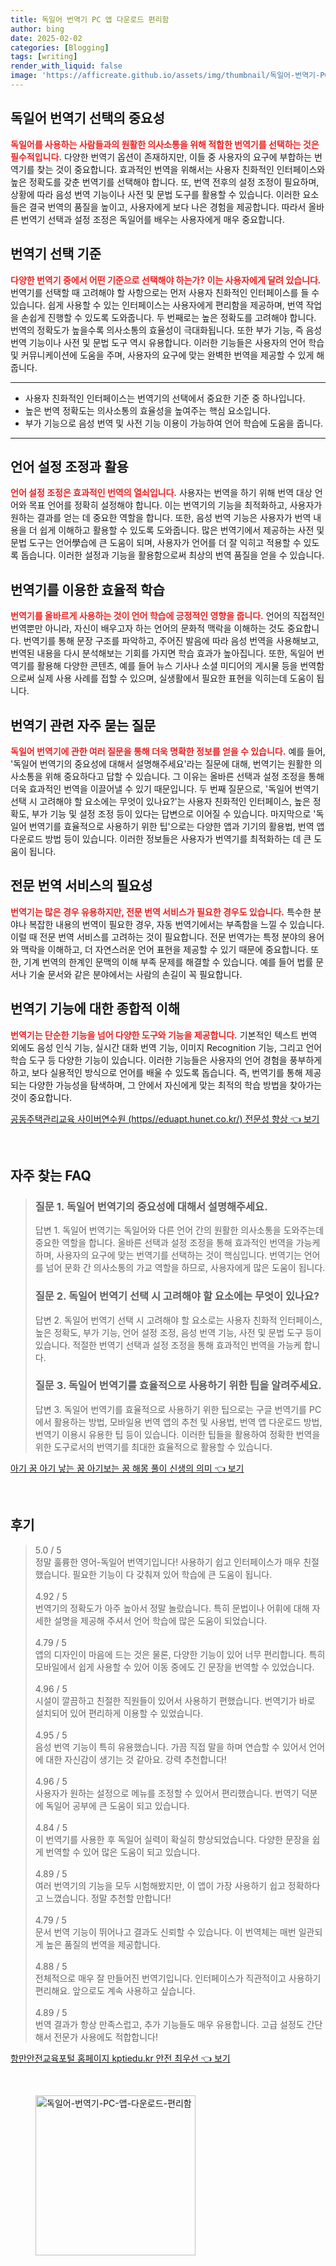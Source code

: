 ```yaml
---
title: 독일어 번역기 PC 앱 다운로드 편리함
author: bing
date: 2025-02-02
categories: [Blogging]
tags: [writing]
render_with_liquid: false
image: 'https://afficreate.github.io/assets/img/thumbnail/독일어-번역기-PC-앱-다운로드-편리함.webp'
---
```



<h2 id='독일어 번역기 선택의 중요성'>독일어 번역기 선택의 중요성</h2>

<p><b><span style="color: #ee2323;">독일어를 사용하는 사람들과의 원활한 의사소통을 위해 적합한 번역기를 선택하는 것은 필수적입니다.</span></b> 다양한 번역기 옵션이 존재하지만, 이들 중 사용자의 요구에 부합하는 번역기를 찾는 것이 중요합니다. 효과적인 번역을 위해서는 사용자 친화적인 인터페이스와 높은 정확도를 갖춘 번역기를 선택해야 합니다. 또, 번역 전후의 설정 조정이 필요하며, 상황에 따라 음성 번역 기능이나 사전 및 문법 도구를 활용할 수 있습니다. 이러한 요소들은 결국 번역의 품질을 높이고, 사용자에게 보다 나은 경험을 제공합니다. 따라서 올바른 번역기 선택과 설정 조정은 독일어를 배우는 사용자에게 매우 중요합니다.</p>

<h2 id='번역기 선택 기준'>번역기 선택 기준</h2>

<p><b><span style="color: #ee2323;">다양한 번역기 중에서 어떤 기준으로 선택해야 하는가? 이는 사용자에게 달려 있습니다.</span></b> 번역기를 선택할 때 고려해야 할 사항으로는 먼저 사용자 친화적인 인터페이스를 들 수 있습니다. 쉽게 사용할 수 있는 인터페이스는 사용자에게 편리함을 제공하며, 번역 작업을 손쉽게 진행할 수 있도록 도와줍니다. 두 번째로는 높은 정확도를 고려해야 합니다. 번역의 정확도가 높을수록 의사소통의 효율성이 극대화됩니다. 또한 부가 기능, 즉 음성 번역 기능이나 사전 및 문법 도구 역시 유용합니다. 이러한 기능들은 사용자의 언어 학습 및 커뮤니케이션에 도움을 주며, 사용자의 요구에 맞는 완벽한 번역을 제공할 수 있게 해줍니다.</p>

<hr />

<ul>
    <li>사용자 친화적인 인터페이스는 번역기의 선택에서 중요한 기준 중 하나입니다.</li>
    <li>높은 번역 정확도는 의사소통의 효율성을 높여주는 핵심 요소입니다.</li>
    <li>부가 기능으로 음성 번역 및 사전 기능 이용이 가능하여 언어 학습에 도움을 줍니다.</li>
</ul>

<hr />

<h2 id='언어 설정 조정과 활용'>언어 설정 조정과 활용</h2>

<p><b><span style="color: #ee2323;">언어 설정 조정은 효과적인 번역의 열쇠입니다.</span></b> 사용자는 번역을 하기 위해 번역 대상 언어와 목표 언어를 정확히 설정해야 합니다. 이는 번역기의 기능을 최적화하고, 사용자가 원하는 결과를 얻는 데 중요한 역할을 합니다. 또한, 음성 번역 기능은 사용자가 번역 내용을 더 쉽게 이해하고 활용할 수 있도록 도와줍니다. 많은 번역기에서 제공하는 사전 및 문법 도구는 언어學습에 큰 도움이 되며, 사용자가 언어를 더 잘 익히고 적용할 수 있도록 돕습니다. 이러한 설정과 기능을 활용함으로써 최상의 번역 품질을 얻을 수 있습니다.</p>

<h2 id='번역기를 이용한 효율적 학습'>번역기를 이용한 효율적 학습</h2>

<p><b><span style="color: #ee2323;">번역기를 올바르게 사용하는 것이 언어 학습에 긍정적인 영향을 줍니다.</span></b> 언어의 직접적인 번역뿐만 아니라, 자신이 배우고자 하는 언어의 문화적 맥락을 이해하는 것도 중요합니다. 번역기를 통해 문장 구조를 파악하고, 주어진 발음에 따라 음성 번역을 사용해보고, 번역된 내용을 다시 분석해보는 기회를 가지면 학습 효과가 높아집니다. 또한, 독일어 번역기를 활용해 다양한 콘텐츠, 예를 들어 뉴스 기사나 소셜 미디어의 게시물 등을 번역함으로써 실제 사용 사례를 접할 수 있으며, 실생활에서 필요한 표현을 익히는데 도움이 됩니다.</p>

<h2 id='번역기 관련 자주 묻는 질문'>번역기 관련 자주 묻는 질문</h2>

<p><b><span style="color: #ee2323;">독일어 번역기에 관한 여러 질문을 통해 더욱 명확한 정보를 얻을 수 있습니다.</span></b> 예를 들어, '독일어 번역기의 중요성에 대해서 설명해주세요'라는 질문에 대해, 번역기는 원활한 의사소통을 위해 중요하다고 답할 수 있습니다. 그 이유는 올바른 선택과 설정 조정을 통해 더욱 효과적인 번역을 이끌어낼 수 있기 때문입니다. 두 번째 질문으로, '독일어 번역기 선택 시 고려해야 할 요소에는 무엇이 있나요?'는 사용자 친화적인 인터페이스, 높은 정확도, 부가 기능 및 설정 조정 등이 있다는 답변으로 이어질 수 있습니다. 마지막으로 '독일어 번역기를 효율적으로 사용하기 위한 팁'으로는 다양한 앱과 기기의 활용법, 번역 앱 다운로드 방법 등이 있습니다. 이러한 정보들은 사용자가 번역기를 최적화하는 데 큰 도움이 됩니다.</p>

<h2 id='전문 번역 서비스의 필요성'>전문 번역 서비스의 필요성</h2>

<p><b><span style="color: #ee2323;">번역기는 많은 경우 유용하지만, 전문 번역 서비스가 필요한 경우도 있습니다.</span></b> 특수한 분야나 복잡한 내용의 번역이 필요한 경우, 자동 번역기에서는 부족함을 느낄 수 있습니다. 이럴 때 전문 번역 서비스를 고려하는 것이 필요합니다. 전문 번역가는 특정 분야의 용어와 맥락을 이해하고, 더 자연스러운 언어 표현을 제공할 수 있기 때문에 중요합니다. 또한, 기계 번역의 한계인 문맥의 이해 부족 문제를 해결할 수 있습니다. 예를 들어 법률 문서나 기술 문서와 같은 분야에서는 사람의 손길이 꼭 필요합니다.</p>

<h2 id='번역기 기능에 대한 종합적 이해'>번역기 기능에 대한 종합적 이해</h2>

<p><b><span style="color: #ee2323;">번역기는 단순한 기능을 넘어 다양한 도구와 기능을 제공합니다.</span></b> 기본적인 텍스트 번역 외에도 음성 인식 기능, 실시간 대화 번역 기능, 이미지 Recognition 기능, 그리고 언어 학습 도구 등 다양한 기능이 있습니다. 이러한 기능들은 사용자의 언어 경험을 풍부하게 하고, 보다 실용적인 방식으로 언어를 배울 수 있도록 돕습니다. 즉, 번역기를 통해 제공되는 다양한 가능성을 탐색하며, 그 안에서 자신에게 맞는 최적의 학습 방법을 찾아가는 것이 중요합니다.</p>


<p><a class="click-button" title="공동주택관리교육 사이버연수원 (https//eduapt.hunet.co.kr/) 전문성 향상" href="https://afficreate.github.io/posts/%EA%B3%B5%EB%8F%99%EC%A3%BC%ED%83%9D%EA%B4%80%EB%A6%AC%EA%B5%90%EC%9C%A1-%EC%82%AC%EC%9D%B4%EB%B2%84%EC%97%B0%EC%88%98%EC%9B%90-(httpseduapt.hunet.co.kr)-%EC%A0%84%EB%AC%B8%EC%84%B1-%ED%96%A5%EC%83%81/" rel="dofollow">공동주택관리교육 사이버연수원 (https//eduapt.hunet.co.kr/) 전문성 향상 👈 보기</a></p><br>
<h2 id='자주_찾는_FAQ'>자주 찾는 FAQ</h2>
<div itemscope="" itemtype="https://schema.org/FAQPage"> 
<blockquote> 
<div itemscope="" itemprop="mainEntity" itemtype="https://schema.org/Question"> 
<h3 itemprop="name">질문 1. 독일어 번역기의 중요성에 대해서 설명해주세요.</h3> 
<div itemscope="" itemprop="acceptedAnswer" itemtype="https://schema.org/Answer"> 
<span itemprop="text"> 
<p>답변 1. 독일어 번역기는 독일어와 다른 언어 간의 원활한 의사소통을 도와주는데 중요한 역할을 합니다. 올바른 선택과 설정 조정을 통해 효과적인 번역을 가능케 하며, 사용자의 요구에 맞는 번역기를 선택하는 것이 핵심입니다. 번역기는 언어를 넘어 문화 간 의사소통의 가교 역할을 하므로, 사용자에게 많은 도움이 됩니다.</p> 
</span> 
</div> 
</div> 

<div itemscope="" itemprop="mainEntity" itemtype="https://schema.org/Question"> 
<h3 itemprop="name">질문 2. 독일어 번역기 선택 시 고려해야 할 요소에는 무엇이 있나요?</h3> 
<div itemscope="" itemprop="acceptedAnswer" itemtype="https://schema.org/Answer"> 
<span itemprop="text"> 
<p>답변 2. 독일어 번역기 선택 시 고려해야 할 요소로는 사용자 친화적 인터페이스, 높은 정확도, 부가 기능, 언어 설정 조정, 음성 번역 기능, 사전 및 문법 도구 등이 있습니다. 적절한 번역기 선택과 설정 조정을 통해 효과적인 번역을 가능케 합니다.</p> 
</span> 
</div> 
</div> 

<div itemscope="" itemprop="mainEntity" itemtype="https://schema.org/Question"> 
<h3 itemprop="name">질문 3. 독일어 번역기를 효율적으로 사용하기 위한 팁을 알려주세요.</h3> 
<div itemscope="" itemprop="acceptedAnswer" itemtype="https://schema.org/Answer"> 
<span itemprop="text"> 
<p>답변 3. 독일어 번역기를 효율적으로 사용하기 위한 팁으로는 구글 번역기를 PC에서 활용하는 방법, 모바일용 번역 앱의 추천 및 사용법, 번역 앱 다운로드 방법, 번역기 이용시 유용한 팁 등이 있습니다. 이러한 팁들을 활용하여 정확한 번역을 위한 도구로서의 번역기를 최대한 효율적으로 활용할 수 있습니다.</p> 
</span> 
</div> 
</div> 
</blockquote> 
</div>
<p><a class="click-button" title="아기 꿈 아기 낳는 꿈 아기보는 꿈 해몽 풀이 신생의 의미" href="https://afficreate.github.io/posts/%EC%95%84%EA%B8%B0-%EA%BF%88-%EC%95%84%EA%B8%B0-%EB%82%B3%EB%8A%94-%EA%BF%88-%EC%95%84%EA%B8%B0%EB%B3%B4%EB%8A%94-%EA%BF%88-%ED%95%B4%EB%AA%BD-%ED%92%80%EC%9D%B4-%EC%8B%A0%EC%83%9D%EC%9D%98-%EC%9D%98%EB%AF%B8/" rel="dofollow">아기 꿈 아기 낳는 꿈 아기보는 꿈 해몽 풀이 신생의 의미 👈 보기</a></p><br>
<h2 id='후기'>후기</h2>
<div itemscope itemtype="https://schema.org/Product">
  <blockquote>
  <div itemprop="review" itemscope itemtype="https://schema.org/Review">
      <div itemprop="reviewRating" itemscope itemtype="https://schema.org/Rating"> <span itemprop="ratingValue">5.0</span> / <span itemprop="bestRating">5</span> </div>
      <span itemprop="reviewBody">정말 훌륭한 영어-독일어 번역기입니다! 사용하기 쉽고 인터페이스가 매우 친절했습니다. 필요한 기능이 다 갖춰져 있어 학습에 큰 도움이 됩니다.</span>
  </div>
  <br>
  <div itemprop="review" itemscope itemtype="https://schema.org/Review">
      <div itemprop="reviewRating" itemscope itemtype="https://schema.org/Rating"> <span itemprop="ratingValue">4.92</span> / <span itemprop="bestRating">5</span> </div>
      <span itemprop="reviewBody">번역기의 정확도가 아주 높아서 정말 놀랐습니다. 특히 문법이나 어휘에 대해 자세한 설명을 제공해 주셔서 언어 학습에 많은 도움이 되었습니다.</span>
  </div>
  <br>
  <div itemprop="review" itemscope itemtype="https://schema.org/Review">
      <div itemprop="reviewRating" itemscope itemtype="https://schema.org/Rating"> <span itemprop="ratingValue">4.79</span> / <span itemprop="bestRating">5</span> </div>
      <span itemprop="reviewBody">앱의 디자인이 마음에 드는 것은 물론, 다양한 기능이 있어 너무 편리합니다. 특히 모바일에서 쉽게 사용할 수 있어 이동 중에도 긴 문장을 번역할 수 있었습니다.</span>
  </div>
  <br>
  <div itemprop="review" itemscope itemtype="https://schema.org/Review">
      <div itemprop="reviewRating" itemscope itemtype="https://schema.org/Rating"> <span itemprop="ratingValue">4.96</span> / <span itemprop="bestRating">5</span> </div>
      <span itemprop="reviewBody">시설이 깔끔하고 친절한 직원들이 있어서 사용하기 편했습니다. 번역기가 바로 설치되어 있어 편리하게 이용할 수 있었습니다.</span>
  </div>
  <br>
  <div itemprop="review" itemscope itemtype="https://schema.org/Review">
      <div itemprop="reviewRating" itemscope itemtype="https://schema.org/Rating"> <span itemprop="ratingValue">4.95</span> / <span itemprop="bestRating">5</span> </div>
      <span itemprop="reviewBody">음성 번역 기능이 특히 유용했습니다. 가끔 직접 말을 하며 연습할 수 있어서 언어에 대한 자신감이 생기는 것 같아요. 강력 추천합니다!</span>
  </div>
  <br>
  <div itemprop="review" itemscope itemtype="https://schema.org/Review">
      <div itemprop="reviewRating" itemscope itemtype="https://schema.org/Rating"> <span itemprop="ratingValue">4.96</span> / <span itemprop="bestRating">5</span> </div>
      <span itemprop="reviewBody">사용자가 원하는 설정으로 메뉴를 조정할 수 있어서 편리했습니다. 번역기 덕분에 독일어 공부에 큰 도움이 되고 있습니다.</span>
  </div>
  <br>
  <div itemprop="review" itemscope itemtype="https://schema.org/Review">
      <div itemprop="reviewRating" itemscope itemtype="https://schema.org/Rating"> <span itemprop="ratingValue">4.84</span> / <span itemprop="bestRating">5</span> </div>
      <span itemprop="reviewBody">이 번역기를 사용한 후 독일어 실력이 확실히 향상되었습니다. 다양한 문장을 쉽게 번역할 수 있어 많은 도움이 되고 있습니다.</span>
  </div>
  <br>
  <div itemprop="review" itemscope itemtype="https://schema.org/Review">
      <div itemprop="reviewRating" itemscope itemtype="https://schema.org/Rating"> <span itemprop="ratingValue">4.89</span> / <span itemprop="bestRating">5</span> </div>
      <span itemprop="reviewBody">여러 번역기의 기능을 모두 시험해봤지만, 이 앱이 가장 사용하기 쉽고 정확하다고 느꼈습니다. 정말 추천할 만합니다!</span>
  </div>
  <br>
  <div itemprop="review" itemscope itemtype="https://schema.org/Review">
      <div itemprop="reviewRating" itemscope itemtype="https://schema.org/Rating"> <span itemprop="ratingValue">4.79</span> / <span itemprop="bestRating">5</span> </div>
      <span itemprop="reviewBody">문서 번역 기능이 뛰어나고 결과도 신뢰할 수 있습니다. 이 번역체는 매번 일관되게 높은 품질의 번역을 제공합니다.</span>
  </div>
  <br>
  <div itemprop="review" itemscope itemtype="https://schema.org/Review">
      <div itemprop="reviewRating" itemscope itemtype="https://schema.org/Rating"> <span itemprop="ratingValue">4.88</span> / <span itemprop="bestRating">5</span> </div>
      <span itemprop="reviewBody">전체적으로 매우 잘 만들어진 번역기입니다. 인터페이스가 직관적이고 사용하기 편리해요. 앞으로도 계속 사용하고 싶습니다.</span>
  </div>
  <br>
  <div itemprop="review" itemscope itemtype="https://schema.org/Review">
      <div itemprop="reviewRating" itemscope itemtype="https://schema.org/Rating"> <span itemprop="ratingValue">4.89</span> / <span itemprop="bestRating">5</span> </div>
      <span itemprop="reviewBody">번역 결과가 항상 만족스럽고, 추가 기능들도 매우 유용합니다. 고급 설정도 간단해서 전문가 사용에도 적합합니다!</span>
  </div>
  </blockquote>
</div>
<p><a class="click-button" title="항만안전교육포털 홈페이지 kptiedu.kr 안전 최우선" href="https://afficreate.github.io/posts/%ED%95%AD%EB%A7%8C%EC%95%88%EC%A0%84%EA%B5%90%EC%9C%A1%ED%8F%AC%ED%84%B8-%ED%99%88%ED%8E%98%EC%9D%B4%EC%A7%80-kptiedu.kr-%EC%95%88%EC%A0%84-%EC%B5%9C%EC%9A%B0%EC%84%A0/" rel="dofollow">항만안전교육포털 홈페이지 kptiedu.kr 안전 최우선 👈 보기</a></p><br>
<figure class="image"><img src="https://afficreate.github.io/assets/img/thumbnail/독일어-번역기-PC-앱-다운로드-편리함.webp" alt="독일어-번역기-PC-앱-다운로드-편리함" width="256" height="256"></figure>